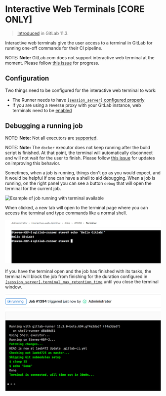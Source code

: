# Interactive Web Terminals **[CORE ONLY]**

> [Introduced](https://gitlab.com/gitlab-org/gitlab-ce/issues/50144) in GitLab 11.3.

Interactive web terminals give the user access to a terminal in GitLab for
running one-off commands for their CI pipeline.

NOTE: **Note:**
GitLab.com does not support interactive web terminal at the moment. Please
follow [this issue](https://gitlab.com/gitlab-org/gitlab-ce/issues/52611) for
progress. 

## Configuration

Two things need to be configured for the interactive web terminal to work:

- The Runner needs to have [`[session_server]` configured
  properly](https://docs.gitlab.com/runner/configuration/advanced-configuration.html#the-session_server-section)
- If you are using a reverse proxy with your GitLab instance, web terminals need to be
  [enabled](../../administration/integration/terminal.md#enabling-and-disabling-terminal-support)

## Debugging a running job

NOTE: **Note:** Not all executors are
[supported](https://docs.gitlab.com/runner/executors/#compatibility-chart).

NOTE: **Note:** The `docker` executor does not keep running
after the build script is finished. At that point, the terminal will automatically
disconnect and will not wait for the user to finish. Please follow [this
issue](https://gitlab.com/gitlab-org/gitlab-runner/issues/3605) for updates on
improving this behavior.

Sometimes, when a job is running, things don't go as you would expect, and it
would be helpful if one can have a shell to aid debugging. When a job is
running, on the right panel you can see a button `debug` that will open the terminal
for the current job.

![Example of job running with terminal
available](img/interactive_web_terminal_running_job.png)

When clicked, a new tab will open to the terminal page where you can access
the terminal and type commands like a normal shell.

![terminal of the job](img/interactive_web_terminal_page.png)

If you have the terminal open and the job has finished with its tasks, the
terminal will block the job from finishing for the duration configured in
[`[session_server].terminal_max_retention_time`](https://docs.gitlab.com/runner/configuration/advanced-configuration.html#the-session_server-section) until you
close the terminal window.

![finished job with terminal open](img/finished_job_with_terminal_open.png)
